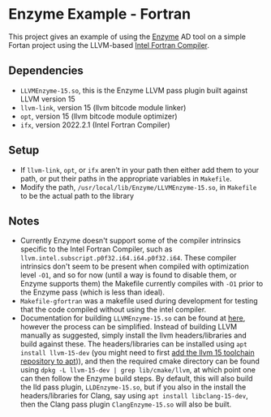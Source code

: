 # Enzyme Example - Fortran
This project gives an example of using the [Enzyme](https://enzyme.mit.edu/) AD tool on a simple Fortan project using the LLVM-based [Intel Fortran Compiler](https://www.intel.com/content/www/us/en/develop/documentation/fortran-compiler-oneapi-dev-guide-and-reference/top.html).

## Dependencies
- `LLVMEnzyme-15.so`, this is the Enzyme LLVM pass plugin built against LLVM version 15
- `llvm-link`, version 15 (llvm bitcode module linker)
- `opt`, version 15 (llvm bitcode module optimizer)
- `ifx`, version 2022.2.1 (Intel Fortran Compiler)

## Setup
- If `llvm-link`, `opt`, or `ifx` aren't in your path then either add them to your path, or put their paths in the appropriate variables in `Makefile`.
- Modify the path, `/usr/local/lib/Enzyme/LLVMEnzyme-15.so`, in `Makefile` to be the actual path to the library

## Notes
- Currently Enzyme doesn't support some of the compiler intrinsics specific to the Intel Fortran Compiler, such as `llvm.intel.subscript.p0f32.i64.i64.p0f32.i64`. These compiler intrinsics don't seem to be present when compiled with optimization level `-O1`, and so for now (until a way is found to disable them, or Enzyme supports them) the Makefile currently compiles with `-O1` prior to the Enzyme pass (which is less than ideal).
- `Makefile-gfortran` was a makefile used during development for testing that the code compiled without using the intel compiler.
- Documentation for building `LLVMEnzyme-15.so` can be found at [here](https://enzyme.mit.edu/Installation/), however the process can be simplified. Instead of building LLVM manually as suggested, simply install the llvm headers/libraries and build against these. The headers/libraries can be installed using `apt install llvm-15-dev` (you might need to first [add the llvm 15 toolchain repository to apt](https://apt.llvm.org/))), and then the required cmake directory can be found using `dpkg -L llvm-15-dev | grep lib/cmake/llvm`, at which point one can then follow the Enzyme build steps. By default, this will also build the lld pass plugin, `LLDEnzyme-15.so`, but if you also in the install the headers/libraries for Clang, say using `apt install libclang-15-dev`, then the Clang pass plugin `ClangEnzyme-15.so` will also be built.